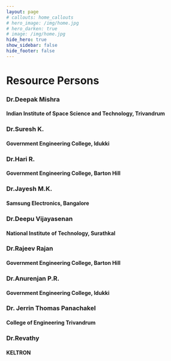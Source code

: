 ```yaml
---
layout: page
# callouts: home_callouts
# hero_image: /img/home.jpg
# hero_darken: true
# image: /img/home.jpg
hide_hero: true
show_sidebar: false
hide_footer: false
---
```

<style>body {text-align: justify}</style>

# Resource Persons
### Dr.Deepak Mishra
#### Indian Institute of Space Science and Technology, Trivandrum
### Dr.Suresh K.
#### Government Engineering College, Idukki
### Dr.Hari R.
#### Government Engineering College, Barton Hill
### Dr.Jayesh M.K.
#### Samsung Electronics, Bangalore
### Dr.Deepu Vijayasenan
#### National Institute of Technology, Surathkal
### Dr.Rajeev Rajan
#### Government Engineering College, Barton Hill
### Dr.Anurenjan P.R.
#### Government Engineering College, Idukki
### Dr. Jerrin Thomas Panachakel
#### College of Engineering Trivandrum
### Dr.Revathy  
#### KELTRON